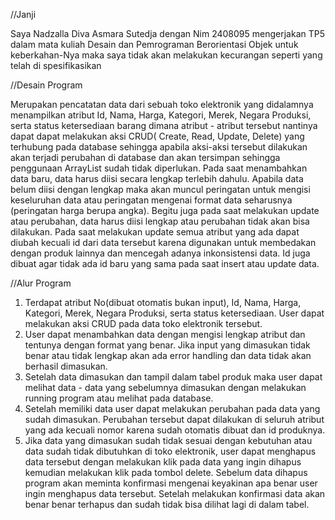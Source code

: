 //Janji 

Saya Nadzalla Diva Asmara Sutedja dengan Nim 2408095 mengerjakan TP5 dalam mata kuliah Desain dan Pemrograman Berorientasi Objek untuk keberkahan-Nya maka saya tidak akan melakukan kecurangan seperti yang telah di spesifikasikan

//Desain Program

Merupakan pencatatan data dari sebuah toko elektronik yang didalamnya menampilkan atribut Id, Nama, Harga, Kategori, Merek, Negara Produksi, serta status ketersediaan barang dimana atribut - atribut tersebut nantinya dapat dapat melakukan aksi CRUD( Create, Read, Update, Delete) yang terhubung pada database sehingga apabila aksi-aksi tersebut dilakukan akan terjadi perubahan di database dan akan tersimpan sehingga penggunaan ArrayList sudah tidak diperlukan.  Pada saat menambahkan data baru, data harus diisi secara lengkap terlebih dahulu. Apabila data belum diisi dengan lengkap maka akan muncul peringatan untuk mengisi keseluruhan data atau peringatan mengenai format data seharusnya (peringatan harga berupa angka). Begitu juga pada saat melakukan update atau perubahan, data harus diisi lengkap atau perubahan tidak akan bisa dilakukan. Pada saat melakukan update semua atribut yang ada dapat diubah kecuali id dari data tersebut karena digunakan untuk membedakan dengan produk lainnya dan mencegah adanya inkonsistensi data. Id juga dibuat agar tidak ada id  baru yang sama pada saat insert atau  update data.

//Alur Program
 
1. Terdapat  atribut No(dibuat otomatis bukan input), Id, Nama, Harga, Kategori, Merek, Negara Produksi, serta status ketersediaan. User dapat melakukan aksi CRUD pada data toko elektronik tersebut.
2. User dapat menambahkan data dengan mengisi lengkap atribut dan tentunya dengan format yang benar. Jika input yang dimasukan tidak benar atau tidak lengkap akan ada error handling dan data tidak akan berhasil dimasukan.
3. Setelah data dimasukan dan tampil dalam tabel produk maka user dapat melihat data - data yang sebelumnya dimasukan dengan melakukan running program atau melihat pada database.
4. Setelah memiliki data user dapat melakukan perubahan pada data yang sudah dimasukan. Perubahan tersebut dapat dilakukan di seluruh atribut yang ada kecuali nomor karena sudah otomatis dibuat dan id produknya.
5. Jika data yang dimasukan sudah tidak sesuai dengan kebutuhan atau data sudah tidak dibutuhkan di toko elektronik, user dapat menghapus data tersebut dengan melakukan klik pada data yang ingin dihapus kemudian melakukan klik pada tombol delete. Sebelum data dihapus program akan meminta konfirmasi mengenai keyakinan apa benar user ingin menghapus data tersebut. Setelah melakukan konfirmasi data akan benar benar terhapus dan sudah tidak bisa dilihat lagi di dalam tabel.



